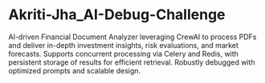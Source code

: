 # Akriti-Jha_AI-Debug-Challenge
AI-driven Financial Document Analyzer leveraging CrewAI to process PDFs and deliver in-depth investment insights, risk evaluations, and market forecasts. Supports concurrent processing via Celery and Redis, with persistent storage of results for efficient retrieval. Robustly debugged with optimized prompts and scalable design.
